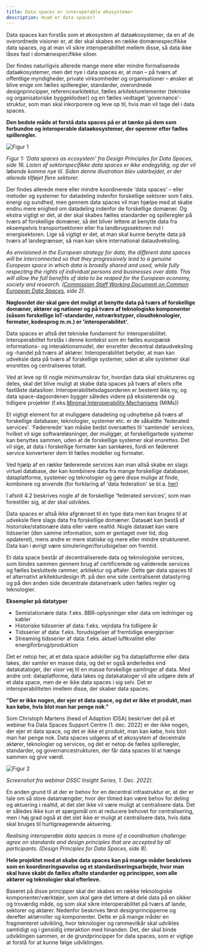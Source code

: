 ```yaml
---
title: Data spaces er interoperable økosystemer
description: Hvad er data spaces?
---
```


Data spaces kan forstås som et økosystem af dataøkosystemer, da en af de overordnede visioner er, at der skal skabes en række domænespecifikke data spaces, og at man vil sikre interoperabilitet mellem disse, så data ikke låses fast i domænespecifikke siloer.

Der findes naturligvis allerede mange mere eller mindre formaliserede dataøkosystemer, men det nye i data spaces er, at man – på tværs af offentlige myndigheder, private virksomheder og organisationer – ønsker at blive enige om fælles spilleregler, standarder, overordnede designprincipper, referencearkitektur, fælles arkitekturelementer (tekniske og organisatoriske byggeklodser) og en fælles vedtaget 'governance'-struktur, som man skal inkorporere og leve op til, hvis man vil tage del i data spaces.

**Den bedste måde at forstå data spaces på er at tænke på dem som forbundne og interoperable dataøkosystemer, der opererer efter fælles spilleregler.**

![Figur 1](/figur1.png)

_Figur 1: 'Data spaces as ecosystem' fra Design Principles for Data Spaces, side 16. Listen af sektorspecifikke data spaces er ikke endegyldig, og der vil løbende komme nye til. Siden denne illustration blev udarbejdet, er der allerede tilføjet flere sektorer._

Der findes allerede mere eller mindre koordinerede 'data spaces' – eller metoder og systemer for datadeling indenfor forskellige sektorer som f.eks. energi og sundhed, men gennem data spaces vil man hjælpe med at skabe endnu mere enighed om datadeling indenfor de forskellige domæner. Og ekstra vigtigt er det, at der skal skabes fælles standarder og spilleregler på tværs af forskellige domæner, så det bliver lettere at benytte data fra eksempelvis transportsektoren eller fra landbrugssektoren ind i energisektoren. Lige så vigtigt er det, at man skal kunne benytte data på tværs af landegrænser, så man kan sikre international dataudveksling.

_As envisioned in the European strategy for data, the different data spaces will be interconnected so that they progressively lead to a genuine European space in which data is broadly shared and used, while fully respecting the rights of individual persons and businesses over data. This will allow the full benefits of data to be reaped for the European economy, society and research. ([Commission Staff Working Document on Common European Data Spaces](/Users/leaschick/Downloads/SWD_2022_45_1_EN_document_travail_service_part1_v2_tI7BgzIxTJOGvsQzZVHacn6IEVE_83562-1.pdf), side 2)._

**Nøgleordet der skal gøre det muligt at benytte data på tværs af forskellige domæner, aktører og nationer og på tværs af teknologiske komponenter (såsom forskellige IoT-standarder, netværkstyper, cloudteknologier, formater, kodesprog m.m.) er 'interoperabilitet'.**

Data spaces er altså det tekniske fundament for interoperabilitet. Interoperabilitet forstås i denne kontekst som én fælles europæisk informations- og interaktionsmodel, der ensretter decentral dataudveksling og -handel på tværs af aktører. Interoperabilitet betyder, at man kan udveksle data på tværs af forskellige systemer, uden at alle systemer skal ensrettes og centraliseres totalt.

Ved at leve op til nogle minimumskrav for, hvordan data skal struktureres og deles, skal det blive muligt at skabe data spaces på tværs af ellers ofte fastlåste datasiloer. Interoperabilitetsdagsordenen er bestemt ikke ny, og data space-dagsordenen bygger således videre på eksisterende og tidligere projekter (f.eks.[Minimal Interoperability Mechanisms](https://oascities.org/minimal-interoperability-mechanisms/) (MIMs))

Et vigtigt element for at muliggøre datadeling og udnyttelse på tværs af forskellige databaser, teknologier, systemer etc. er de såkaldte 'federated services'. 'Fødererede' kan måske bedst oversættes til 'samlende' services, hvilket vil sige softwareløsninger, der muliggør, at forskelligartede systemer kan benyttes sammen, uden at de forskellige systemer skal ensrettes. Det vil sige, at data i forskellige formater kan samkøres, fordi en fødereret service konverterer dem til fælles modeller og formater.

Ved hjælp af en række fødererede services kan man altså skabe en slags virtuel database, der kan kombinere data fra mange forskellige databaser, dataplatforme, systemer og teknologier og gøre disse mulige at finde, kombinere og anvende (for forklaring af 'data federation' se bl.a. [her](https://www.tibco.com/reference-center/what-is-a-data-federation))

I afsnit 4.2 beskrives nogle af de forskellige 'federated services', som man forestiller sig, at der skal udvikles.

Data spaces er altså ikke afgrænset til én type data men kan bruges til at udveksle flere slags data fra forskellige domæner. Datasæt kan bestå af historiske/stationære data eller være realtid. Nogle datasæt kan være tidsserier (den samme information, som er gentaget over tid, dog opdateret), mens andre er mere statiske og mere eller mindre struktureret. Data kan i øvrigt være simuleringer/forudsigelser om fremtid.

Et data space består af decentraliserede data og teknologiske services, som bindes sammen gennem brug af certificerede og validerede services og fælles besluttede rammer, arkitektur og aftaler. Dette gør data spaces til et alternativt arkitekturdesign ift. på den ene side centraliseret datastyring og på den anden side decentrale datanetværk uden fælles regler og teknologier.

**Eksempler på datatyper**

- Semistationære data: f.eks. BBR-oplysninger eller data om ledninger og kabler
- Historiske tidsserier af data: f.eks. vejrdata fra tidligere år
- Tidsserier af data: f.eks. forudsigelser af fremtidige energipriser
- Streaming tidsserier af data: f.eks. aktuel luftkvalitet eller energiforbrug/produktion


Det er netop her, at et data space adskiller sig fra dataplatforme eller data lakes, der samler en masse data, og det er også anderledes end datakataloger, der viser vej til en masse forskellige samlinger af data. Med andre ord: dataplatforme, data lakes og datakataloger vil alle udgøre dele af et data space, men de er ikke data spaces i sig selv. Det er interoperabiliteten imellem disse, der skaber data spaces.

**"Der er ikke nogen, der ejer et data space, og det er ikke et produkt, man kan købe, hvis blot man har penge nok."**

Som Christoph Martens (head of Adaption IDSA) beskriver det på et webinar fra Data Spaces Support Centre (1. dec. 2022) er der ikke nogen, der ejer et data space, og det er ikke et produkt, man kan købe, hvis blot man har penge nok. Data spaces udgøres af et økosystem af decentrale aktører, teknologier og services, og det er netop de fælles spilleregler, standarder, og governancestrukturen, der får data spaces til at hænge sammen og give værdi.


![Figur 2](/figur2.png)

_Screenshot fra webinar DSSC Insight Series, 1. Dec. 2022)._

En anden grund til at der er behov for en decentral infrastruktur er, at der er tale om så store datamængder, hvor der tilmed kan være behov for deling og aktuering i realtid, at det slet ikke vil være muligt at centralisere data. Det er således ikke kun et spørgsmål om at reducere behovet for centralisering, men i høj grad også at det slet ikke er muligt at centralisere data, hvis data skal bruges til hurtigreagerende aktuering.

_Realising interoperable data spaces is more of a coordination challenge: agree on standards and design principles that are accepted by all participants. (Design Principles for Data Spaces, side 8)._

**Hele projektet med at skabe data spaces kan på mange måder beskrives som en koordineringsøvelse og et standardiseringsarbejde, hvor man skal have skabt de fælles aftalte standarder og principper, som alle aktører og teknologier skal efterleve.**

Baseret på disse principper skal der skabes en række teknologiske komponenter/værktøjer, som skal gøre det lettere at dele data på en sikker og troværdig måde, og som skal sikre interoperabilitet på tværs af lande, sektorer og aktører. Nedenfor beskrives først designprincipperne og derefter aktørroller og komponenter. Dette er på mange måder en fragmenteret udvikling, hvor teknologier og rammevilkår skal udvikles samtidigt og i gensidig interaktion med hinanden. Det, der skal binde udviklingen sammen, er de grundprincipper for data spaces, som er vigtige at forstå for at kunne følge udviklingen.
